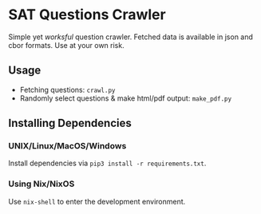 # SAT Questions Crawler

Simple yet _worksful_ question crawler.
Fetched data is available in json and cbor formats.
Use at your own risk.

## Usage

- Fetching questions: `crawl.py`
- Randomly select questions & make html/pdf output: `make_pdf.py`

## Installing Dependencies

### UNIX/Linux/MacOS/Windows

Install dependencies via `pip3 install -r requirements.txt`.

### Using Nix/NixOS

Use `nix-shell` to enter the development environment.
